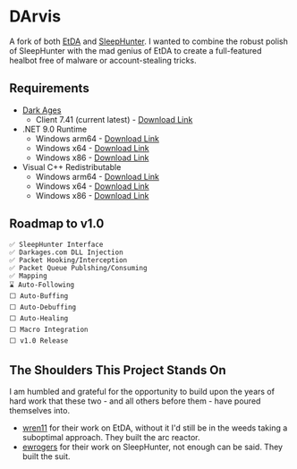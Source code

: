 # DArvis
A fork of both [EtDA](https://github.com/wren11/ETDA) and [SleepHunter](https://github.com/ewrogers/SleepHunter4). I wanted to combine the robust polish of SleepHunter with the mad genius of EtDA to create a full-featured healbot free of malware or account-stealing tricks.

## Requirements

- [Dark Ages](https://www.darkages.com)
    - Client 7.41 (current latest) - [Download Link](https://s3.amazonaws.com/kru-downloads/da/DarkAges741single.exe)
- .NET 9.0 Runtime
    - Windows arm64 - [Download Link](https://dotnet.microsoft.com/en-us/download/dotnet/thank-you/sdk-9.0.302-windows-arm64-installer)
    - Windows x64 - [Download Link](https://dotnet.microsoft.com/en-us/download/dotnet/thank-you/sdk-9.0.302-windows-x64-installer)
    - Windows x86 - [Download Link](https://dotnet.microsoft.com/en-us/download/dotnet/thank-you/sdk-9.0.302-windows-x86-installer)
- Visual C++ Redistributable
    - Windows arm64 - [Download Link](https://aka.ms/vs/17/release/vc_redist.arm64.exe)
    - Windows x64 - [Download Link](https://aka.ms/vs/17/release/vc_redist.x64.exe)
    - Windows x86 - [Download Link](https://aka.ms/vs/17/release/vc_redist.x86.exe)

## Roadmap to v1.0
    ✅ SleepHunter Interface
    ✅ Darkages.com DLL Injection
    ✅ Packet Hooking/Interception
    ✅ Packet Queue Publshing/Consuming
    ✅ Mapping
    ⌛ Auto-Following
    ⬜ Auto-Buffing
    ⬜ Auto-Debuffing
    ⬜ Auto-Healing
    ⬜ Macro Integration
    ⬜ v1.0 Release

## The Shoulders This Project Stands On

I am humbled and grateful for the opportunity to build upon the years of hard work that these two - and all others before them - have poured themselves into.

- [wren11](https://github.com/wren11) for their work on EtDA, without it I'd still be in the weeds taking a suboptimal approach. They built the arc reactor.
- [ewrogers](https://github.com/ewrogers) for their work on SleepHunter, not enough can be said. They built the suit.
